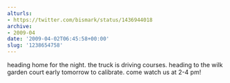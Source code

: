 ```yaml
---
alturls:
- https://twitter.com/bismark/status/1436944018
archive:
- 2009-04
date: '2009-04-02T06:45:58+00:00'
slug: '1238654758'
---
```


heading home for the night. the truck is driving courses. heading to the
wilk garden court early tomorrow to calibrate. come watch us at 2-4 pm!

